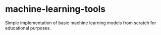 # machine-learning-tools

Simple implementation of basic machine learning models from scratch for educational purposes.
